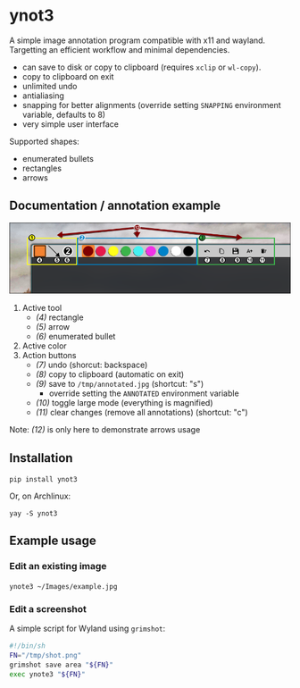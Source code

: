 # ynot3

A simple image annotation program compatible with x11 and wayland.
Targetting an efficient workflow and minimal dependencies.

- can save to disk or copy to clipboard (requires `xclip` or `wl-copy`).
- copy to clipboard on exit
- unlimited undo
- antialiasing
- snapping for better alignments (override setting `SNAPPING` environment variable, defaults to 8)
- very simple user interface

Supported shapes:

- enumerated bullets
- rectangles
- arrows

## Documentation / annotation example

![](https://raw.githubusercontent.com/fdev31/ynot3/main/img/annotated.png)

1. Active tool
    - *(4)* rectangle
    - *(5)* arrow
    - *(6)* enumerated bullet
2. Active color
3. Action buttons
    - *(7)* undo (shorcut: backspace)
    - *(8)* copy to clipboard (automatic on exit)
    - *(9)* save to `/tmp/annotated.jpg` (shortcut: "s")
        - override setting the `ANNOTATED` environment variable
    - *(10)* toggle large mode (everything is magnified)
    - *(11)* clear changes (remove all annotations) (shortcut: "c")

Note: *(12)* is only here to demonstrate arrows usage

## Installation

```
pip install ynot3
```

Or, on Archlinux:

```
yay -S ynot3
```

## Example usage

### Edit an existing image

`ynote3 ~/Images/example.jpg`

### Edit a screenshot

A simple script for Wyland using `grimshot`:

```bash
#!/bin/sh
FN="/tmp/shot.png"
grimshot save area "${FN}"
exec ynote3 "${FN}"
```
